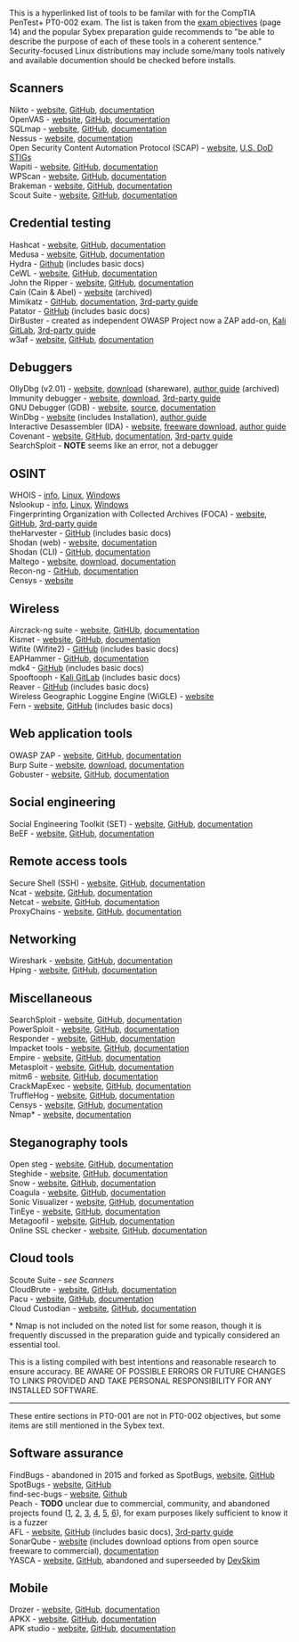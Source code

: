 This is a hyperlinked list of tools to be familar with for the CompTIA PenTest+ PT0-002 exam. The list is taken from the [exam objectives](https://partners.comptia.org/docs/default-source/resources/comptia-pentest-pt0-002-exam-objectives-(4-0)) (page 14) and the popular Sybex preparation guide recommends to "be able to describe the purpose of each of these tools in a coherent sentence." Security-focused Linux distributions may include some/many tools natively and available documention should be checked before installs.  

## Scanners 
Nikto - [website](https://cirt.net/nikto2), [GitHub](https://github.com/sullo/nikto), [documentation](https://github.com/sullo/nikto/wiki)  
OpenVAS - [website](https://openvas.org/), [GitHub](https://github.com/greenbone/), [documentation](https://www.greenbone.net/en/documents/)  
SQLmap - [website](https://sqlmap.org/), [GitHub](https://github.com/sqlmapproject/sqlmap), [documentation](https://github.com/sqlmapproject/sqlmap/wiki)  
Nessus - [website](https://www.tenable.com/products/nessus), [documentation](https://docs.tenable.com/Nessus.htm)  
Open Security Content Automation Protocol (SCAP) - [website](https://csrc.nist.gov/projects/security-content-automation-protocol/), [U.S. DoD STIGs](https://public.cyber.mil/stigs/scap/)  
Wapiti - [website](https://wapiti-scanner.github.io/), [GitHub](https://github.com/wapiti-scanner/wapiti), [documentation](https://github.com/wapiti-scanner/wapiti/blob/master/doc/wapiti.ronn)  
WPScan - [website](https://wpscan.com/), [GitHub](https://github.com/wpscanteam/wpscan), [documentation](https://github.com/wpscanteam/wpscan/wiki/WPScan-User-Documentation)  
Brakeman - [website](https://brakemanscanner.org/), [GitHub](https://github.com/presidentbeef/brakeman), [documentation](https://brakemanscanner.org/docs/)  
Scout Suite - [website](https://cyberstore.nccgroup.com/our-services/service-details/16/cloud-account-monitoring), [GitHub](https://github.com/nccgroup/ScoutSuite), [documentation](https://github.com/nccgroup/ScoutSuite/wiki/NCC-Scout)  

## Credential testing
Hashcat - [website](https://hashcat.net/hashcat/), [GitHub](https://github.com/hashcat/hashcat), [documentation](https://hashcat.net/wiki/)           
Medusa - [website](http://foofus.net/goons/jmk/medusa/medusa.html), [GitHub](https://github.com/jmk-foofus/medusa), [documentation](http://foofus.net/goons/jmk/medusa/medusa.html)            
Hydra - [Github](https://github.com/vanhauser-thc/thc-hydra) (includes basic docs)  
CeWL - [website](https://digi.ninja/projects/cewl.php), [GitHub](https://github.com/digininja/CeWL/), [documentation](https://digi.ninja/projects/cewl.php#usage)     
John the Ripper - [website](https://www.openwall.com/john/), [GitHub](https://github.com/openwall/john), [documentation](https://www.openwall.com/john/doc/)   
Cain (Cain & Abel) - [website](https://web.archive.org/web/20190603235413/http://www.oxid.it/cain.html) (archived)      
Mimikatz - [GitHub](https://github.com/gentilkiwi/mimikatz), [documentation](https://github.com/gentilkiwi/mimikatz/wiki), [3rd-party guide](https://adsecurity.org/?page_id=1821)          
Patator - [GitHub](https://github.com/lanjelot/patator) (includes basic docs)  
DirBuster - created as independent OWASP Project now a ZAP add-on, [Kali GitLab](https://gitlab.com/kalilinux/packages/dirbuster), [3rd-party guide](https://git.mst.edu/slbnmc/ici-wiki/-/wikis/Enumerating-Web-Server-Files-and-Directories-with-DirBuster)  
w3af - [website](http://w3af.org/), [GitHub](https://github.com/andresriancho/w3af/), [documentation](http://docs.w3af.org/en/latest/)  

## Debuggers           
OllyDbg (v2.01) - [website](http://www.ollydbg.de/version2.html), [download](http://www.ollydbg.de/odbg201.zip) (shareware), [author guide](https://repo.zenk-security.com/Reversing%20.%20cracking/OllyDbg%202.0%20Brief%20Help.pdf) (archived)  
Immunity debugger - [website](https://www.immunityinc.com/products/debugger/), [download](https://debugger.immunityinc.com/ID_register.py), [3rd-party guide](https://sansorg.egnyte.com/dl/4hgFyEhWUC)  
GNU Debugger (GDB) - [website](https://www.gnu.org/software/gdb/), [source](https://www.gnu.org/software/gdb/current/), [documentation](https://www.gnu.org/software/gdb/documentation/)  
WinDbg - [website](https://docs.microsoft.com/en-us/windows-hardware/drivers/debugger/debugger-download-tools) (includes Installation), [author guide](https://docs.microsoft.com/en-us/windows-hardware/drivers/debugger/getting-started-with-windows-debugging)  
Interactive Desassembler (IDA) - [website](https://hex-rays.com/), [freeware download](https://hex-rays.com/IDA-free/), [author guide](https://hex-rays.com/products/ida/support/tutorials/debugging/)  
Covenant - [website](https://cobbr.io/Covenant.html), [GitHub](https://github.com/cobbr/Covenant), [documentation](https://github.com/cobbr/Covenant/wiki), [3rd-party guide](https://bestestredteam.com/2020/02/19/interacting-with-covenant-c2/)  
SearchSploit -  **NOTE** seems like an error, not a debugger  

## OSINT
WHOIS - [info](https://whois.icann.org/en/about-whois), [Linux](https://manpages.debian.org/testing/whois/whois.1.en.html), [Windows](https://docs.microsoft.com/en-us/sysinternals/downloads/whois)  
Nslookup - [info](https://social.technet.microsoft.com/wiki/contents/articles/29184.nslookup-for-beginners.aspx), [Linux](https://manpages.debian.org/testing/bind9-dnsutils/nslookup.1.en.html), [Windows](https://docs.microsoft.com/en-us/windows-server/administration/windows-commands/nslookup)  
Fingerprinting Organization with Collected Archives (FOCA) - [website](https://www.elevenpaths.com/innovation-labs/technologies/foca), [GitHub](https://github.com/ElevenPaths/FOCA), [3rd-party guide](https://wondersmithrae.medium.com/using-foca-for-osint-document-metadata-analysis-6745c8d709fa)  
theHarvester - [GitHub](https://github.com/laramies/theHarvester) (includes basic docs)  
Shodan (web) - [website](https://www.shodan.io/), [documentation](https://help.shodan.io/)  
Shodan (CLI) - [GitHub](https://github.com/achillean/shodan-python), [documentation](https://shodan.readthedocs.io/en/latest/)  
Maltego - [website](https://www.maltego.com/), [download](https://www.maltego.com/downloads/), [documentation](https://docs.maltego.com/support/home)  
Recon-ng - [GitHub](https://github.com/lanmaster53/recon-ng), [documentation](https://github.com/lanmaster53/recon-ng/wiki)  
Censys - [website](https://censys.io/)  

## Wireless
Aircrack-ng suite - [website](https://www.aircrack-ng.org/), [GitHUb](https://github.com/aircrack-ng/aircrack-ng), [documentation](https://www.aircrack-ng.org/doku.php?id=getting_started#dokuwiki__top)  
Kismet - [website](https://www.kismetwireless.net/), [GitHub](https://github.com/kismetwireless/kismet), [documentation](https://www.kismetwireless.net/docs/)    
Wifite (Wifite2) - [GitHub](https://github.com/derv82/wifite2) (includes basic docs)    
EAPHammer - [GitHub](https://github.com/s0lst1c3/eaphammer), [documentation](https://github.com/s0lst1c3/eaphammer/wiki)   
mdk4 - [GitHub](https://github.com/aircrack-ng/mdk4) (includes basic docs)  
Spooftooph - [Kali GitLab](https://gitlab.com/kalilinux/packages/spooftooph/) (includes basic docs)   
Reaver - [GitHub](https://github.com/t6x/reaver-wps-fork-t6x) (includes basic docs)   
Wireless Geographic Loggine Engine (WiGLE) - [website](https://www.wigle.net/)  
Fern - [website](http://www.fern-pro.com/), [GitHub](https://github.com/savio-code/fern-wifi-cracker) (includes basic docs)   

## Web application tools
OWASP ZAP - [website](https://www.zaproxy.org/), [GitHub](https://github.com/zaproxy/zaproxy), [documentation](https://www.zaproxy.org/docs/)    
Burp Suite - [website](https://portswigger.net/burp), [download](https://portswigger.net/burp/communitydownload), [documentation](https://portswigger.net/burp/documentation)    
Gobuster - [website](), [GitHub](), [documentation]()   

## Social engineering
Social Engineering Toolkit (SET) - [website](), [GitHub](), [documentation]()    
BeEF - [website](), [GitHub](), [documentation]()    

## Remote access tools
Secure Shell (SSH) - [website](), [GitHub](), [documentation]()    
Ncat - [website](), [GitHub](), [documentation]()    
Netcat - [website](), [GitHub](), [documentation]()    
ProxyChains - [website](), [GitHub](), [documentation]()    

## Networking
Wireshark - [website](), [GitHub](), [documentation]()    
Hping - [website](), [GitHub](), [documentation]()    

## Miscellaneous
SearchSploit - [website](), [GitHub](), [documentation]()    
PowerSploit - [website](), [GitHub](), [documentation]()    
Responder - [website](), [GitHub](), [documentation]()    
Impacket tools - [website](), [GitHub](), [documentation]()    
Empire - [website](), [GitHub](), [documentation]()    
Metasploit - [website](), [GitHub](), [documentation]()    
mitm6 - [website](), [GitHub](), [documentation]()   
CrackMapExec - [website](), [GitHub](), [documentation]()   
TruffleHog - [website](), [GitHub](), [documentation]()   
Censys - [website](), [GitHub](), [documentation]()   
Nmap\* - [website](https://nmap.org/), [documentation](https://nmap.org/book/man.html) 

## Steganography tools
Open steg - [website](), [GitHub](), [documentation]()   
Steghide - [website](), [GitHub](), [documentation]()   
Snow - [website](), [GitHub](), [documentation]()   
Coagula - [website](), [GitHub](), [documentation]()   
Sonic Visualizer - [website](), [GitHub](), [documentation]()   
TinEye - [website](), [GitHub](), [documentation]()   
Metagoofil - [website](), [GitHub](), [documentation]()   
Online SSL checker - [website](), [GitHub](), [documentation]()   

## Cloud tools
Scoute Suite - *see Scanners*   
CloudBrute - [website](), [GitHub](), [documentation]()   
Pacu - [website](), [GitHub](), [documentation]()   
Cloud Custodian - [website](), [GitHub](), [documentation]()   

\* Nmap is not included on the noted list for some reason, though it is frequently discussed in the preparation guide and typically considered an essential tool.  

This is a listing compiled with best intentions and reasonable research to ensure accuracy. BE AWARE OF POSSIBLE ERRORS OR FUTURE CHANGES TO LINKS PROVIDED AND TAKE PERSONAL RESPONSIBILITY FOR ANY INSTALLED SOFTWARE.  

---
These entire sections in PT0-001 are not in PT0-002 objectives, but some items are still mentioned in the Sybex text.  
  
## Software assurance 
FindBugs - abandoned in 2015 and forked as SpotBugs, [website](http://findbugs.sourceforge.net/), [GitHub](https://github.com/findbugsproject/findbugs)  
SpotBugs - [website](https://spotbugs.github.io/), [GitHub](https://github.com/spotbugs/spotbugs)  
find-sec-bugs - [website](https://find-sec-bugs.github.io/), [Github](https://github.com/find-sec-bugs/find-sec-bugs/)  
Peach - **TODO** unclear due to commercial, community, and abandoned projects found ([1](https://about.gitlab.com/solutions/dev-sec-ops/), [2](https://gitlab.com/peachtech/peach-fuzzer-community), [3](https://gitlab.com/gitlab-org/security-products/protocol-fuzzer-ce), [4](https://github.com/MozillaSecurity/peach), [5](https://www.peach.tech/wp-content/uploads/Peach-Fuzzer-Platform-Primer-DataSheet-Oct2015.pdf), [6](https://www.peach.tech/wp-content/uploads/Peach-Fuzzer-Platform-Whitepaper.pdf)), for exam purposes likely sufficient to know it is a fuzzer  
AFL - [website](https://lcamtuf.coredump.cx/afl/), [GitHub](https://github.com/google/AFL) (includes basic docs), [3rd-party guide](https://countuponsecurity.com/2018/03/07/intro-to-american-fuzzy-lop-fuzzing-in-5-steps/)  
SonarQube - [website](https://www.sonarqube.org/) (includes download options from open source freeware to commercial), [documentation](https://docs.sonarqube.org/latest/)  
YASCA - [website](https://scovetta.github.io/yasca/), [GitHub](https://github.com/scovetta/yasca/), abandoned and superseeded by [DevSkim](https://github.com/Microsoft/DevSkim)  
## Mobile
Drozer - [website](), [GitHub](), [documentation]()    
APKX - [website](), [GitHub](), [documentation]()    
APK studio - [website](), [GitHub](), [documentation]()    
